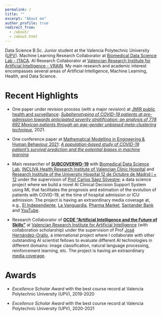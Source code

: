 ```yaml
---
permalink: /
title: ""
excerpt: "About me"
author_profile: true
redirect_from: 
  - /about/
  - /about.html
---
```




Data Science B.Sc. Junior student at the Valencia Polytechnic University ([UPV](http://www.upv.es/)). Machine Learning Research Collaborator at [Biomedical Data Science Lab - ITACA](https://www.bdslab.upv.es/). AI Research Collaborator at [Valencian Research Institute for Artificial Intelligence - VRAIN](https://vrain.upv.es/). My main research and academic interest encompasses several areas of Artificial Intelligence, Machine Learning, Health, and Data Science.

Recent Highlights
======

* One paper under revision process (with a major revision) at [JMIR public health and surveillance](https://publichealth.jmir.org/): [*Subphenotyping of COVID-19 patients at pre-admission towards anticipated severity stratification: an analysis of 778 692 Mexican patients through an age-gender unbiased meta-clustering technique*](https://doi.org/10.1101/2021.02.21.21252132), 2021.

* One conference paper at [Mathematical Modelling in Engineering & Human Behaviour 2021](https://www.imm.upv.es/jornadas/2021/home.html):  [*A population-based study of COVID-19 patient’s survival prediction and the potential biases in machine learning*](https://jornadas.imm.upv.es/proceedings/Modelling2021.pdf)

* Main researcher of [**SUBCOVERWD-19**](http://www.itaca.upv.es/projects_page/single-projects/) with [Biomedical Data Science Lab](https://www.bdslab.upv.es/), [INCLIVA Health Research Institute of Valencian Clinic Hospital](https://www.incliva.es/) and [Research Institute of the University Hospital 12 de Octubre de Madrid i + 12](https://imas12.es/) under the supervision of [Prof Carlos Sáez Silvestre](http://personales.upv.es/carsaesi/#about); a data science project where we build a novel AI Clinical Decision Support System using ML that facilitates the prognosis and estimation of the evolution of patients with COVID-19, at the time of hospital admission or ICU admission. The project is having an extraordinary media coverage at, e.g., [El Independiente](https://www.elindependiente.com/futuro/2020/08/04/desarrollan-un-sistema-de-ia-para-pronostico-personalizado-de-afectados-covid-19/), [La Vanguardia](https://www.lavanguardia.com/local/valencia/20200804/482675943882/un-nuevo-sistema-de-inteligencia-artificial-facilitara-el-pronostico-y-la-evolucion-de-los-pacientes.html), [Pharma Market](https://www.phmk.es/i-d/nuevo-sistema-de-inteligencia-artificial-facilitara-el-pronostico-y-evolucion-del-covid-19), [Santander Bank](https://www.santander.com/en/stories/the-supera-covid-19-fund-eur-85-million-to-tackle-coronavirus-in-spain) and [YouTube](https://www.youtube.com/watch?v=oFAx1dFhXu8).  

* Research Collaborator of [**OCDE “Artificial Intelligence and the Future of Skills”**](https://www.oecd.org/education/ceri/) at [Valencian Research Institute for Artificial Intelligence](https://vrain.upv.es/) (with collaboration scholarship) under the supervision of Prof [José Hernández-Orallo](http://josephorallo.webs.upv.es/), a international project where I collaborate with other outstanding AI scientist fellows to evaluate different AI technologies in different domains: image classification, natural language processing, reinforcement learning, etc. The project is having an extraordinary [media coverage](https://www.google.com/search?rlz=1C1CHBF_esES918ES918&tbm=nws&sxsrf=AOaemvJyQQjJ8qEeNu7Zg_njAqxBUu6cww:1640518127488&q=OECD+Artificial+Intelligence+and+the+Future+of+Skills&sa=X&ved=2ahUKEwiE5vGhroH1AhWvz4UKHWtfDM0QgwN6BAgVEAE&biw=1421&bih=1021&dpr=1.21).

Awards
======

* *Excellence Scholar Award* with the best course record at Valencia Polytechnic University (UPV), 2019-2020

* *Excellence Scholar Award* with the best course record at Valencia Polytechnic University (UPV), 2020-2021
